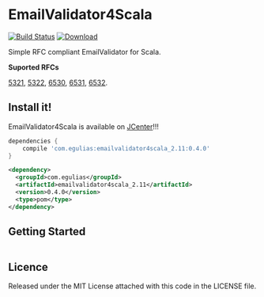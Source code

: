 # EmailValidator4Scala

[![Build Status](https://travis-ci.org/egulias/EmailValidator4Scala.svg?branch=master)](https://travis-ci.org/egulias/EmailValidator4Scala)
[![Download](https://api.bintray.com/packages/egulias/maven/emailvalidator4scala/images/download.svg) ](https://bintray.com/egulias/maven/emailvalidator4scala/_latestVersion)

Simple RFC compliant EmailValidator for Scala.

**Suported RFCs**

[5321](http://www.rfcreader.com/#rfc5321), [5322](http://www.rfcreader.com/#rfc5322), [6530](http://www.rfcreader.com/#rfc6530), [6531](http://www.rfcreader.com/#rfc6531), [6532](http://www.rfcreader.com/#rfc6532).

Install it!
-----------
EmailValidator4Scala is available on [JCenter]!!!

```groovy
dependencies {
    compile 'com.egulias:emailvalidator4scala_2.11:0.4.0'
}
```

```xml
<dependency>
  <groupId>com.egulias</groupId>
  <artifactId>emailvalidator4scala_2.11</artifactId>
  <version>0.4.0</version>
  <type>pom</type>
</dependency>
```

[JCenter]: https://bintray.com/egulias/maven/emailvalidator4scala

Getting Started
---------------

```scala

```

Licence
-----------
Released under the MIT License attached with this code in the LICENSE file.


